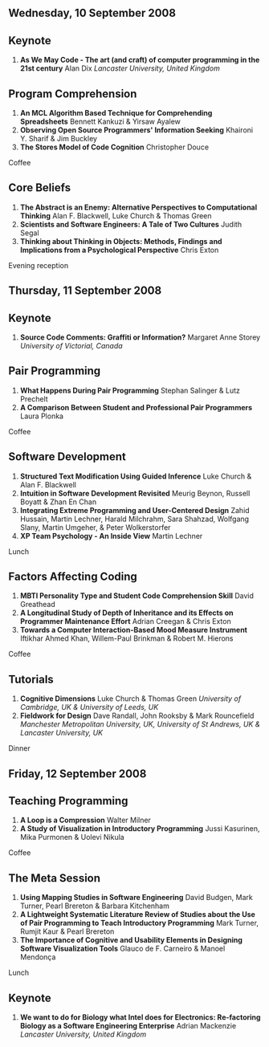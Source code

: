 Wednesday, 10 September 2008
----------------------------

Keynote
-------

1.  **As We May Code - The art (and craft) of computer programming in the 21st century** Alan Dix _Lancaster University, United Kingdom_

Program Comprehension
---------------------

1.  **An MCL Algorithm Based Technique for Comprehending Spreadsheets** Bennett Kankuzi & Yirsaw Ayalew
2.  **Observing Open Source Programmers' Information Seeking** Khaironi Y. Sharif & Jim Buckley
3.  **The Stores Model of Code Cognition** Christopher Douce

Coffee

Core Beliefs
------------

1.  **The Abstract is an Enemy: Alternative Perspectives to Computational Thinking** Alan F. Blackwell, Luke Church & Thomas Green
2.  **Scientists and Software Engineers: A Tale of Two Cultures** Judith Segal
3.  **Thinking about Thinking in Objects: Methods, Findings and Implications from a Psychological Perspective** Chris Exton

Evening reception

Thursday, 11 September 2008
---------------------------

Keynote
-------

1.  **Source Code Comments: Graffiti or Information?** Margaret Anne Storey _University of Victorial, Canada_

Pair Programming
----------------

1.  **What Happens During Pair Programming** Stephan Salinger & Lutz Prechelt
2.  **A Comparison Between Student and Professional Pair Programmers** Laura Plonka

Coffee

Software Development
--------------------

1.  **Structured Text Modification Using Guided Inference** Luke Church & Alan F. Blackwell
2.  **Intuition in Software Development Revisited** Meurig Beynon, Russell Boyatt & Zhan En Chan
3.  **Integrating Extreme Programming and User-Centered Design** Zahid Hussain, Martin Lechner, Harald Milchrahm, Sara Shahzad, Wolfgang Slany, Martin Umgeher, & Peter Wolkerstorfer
4.  **XP Team Psychology - An Inside View** Martin Lechner

Lunch

Factors Affecting Coding
------------------------

1.  **MBTI Personality Type and Student Code Comprehension Skill** David Greathead
2.  **A Longitudinal Study of Depth of Inheritance and its Effects on Programmer Maintenance Effort** Adrian Creegan & Chris Exton
3.  **Towards a Computer Interaction-Based Mood Measure Instrument** Iftikhar Ahmed Khan, Willem-Paul Brinkman & Robert M. Hierons

Coffee

Tutorials
---------

1.  **Cognitive Dimensions** Luke Church & Thomas Green _University of Cambridge, UK & University of Leeds, UK_
2.  **Fieldwork for Design** Dave Randall, John Rooksby & Mark Rouncefield _Manchester Metropolitan University, UK, University of St Andrews, UK & Lancaster University, UK_

Dinner

Friday, 12 September 2008
-------------------------

Teaching Programming
--------------------

1.  **A Loop is a Compression** Walter Milner
2.  **A Study of Visualization in Introductory Programming** Jussi Kasurinen, Mika Purmonen & Uolevi Nikula

Coffee

The Meta Session
----------------

1.  **Using Mapping Studies in Software Engineering** David Budgen, Mark Turner, Pearl Brereton & Barbara Kitchenham
2.  **A Lightweight Systematic Literature Review of Studies about the Use of Pair Programming to Teach Introductory Programming** Mark Turner, Rumjit Kaur & Pearl Brereton
3.  **The Importance of Cognitive and Usability Elements in Designing Software Visualization Tools** Glauco de F. Carneiro & Manoel Mendonça

Lunch

Keynote
-------

1.  **We want to do for Biology what Intel does for Electronics: Re-factoring Biology as a Software Engineering Enterprise** Adrian Mackenzie _Lancaster University, United Kingdom_
